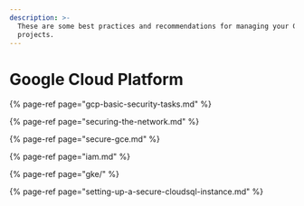 ```yaml
---
description: >-
  These are some best practices and recommendations for managing your GCP
  projects.
---
```


# Google Cloud Platform

{% page-ref page="gcp-basic-security-tasks.md" %}

{% page-ref page="securing-the-network.md" %}

{% page-ref page="secure-gce.md" %}

{% page-ref page="iam.md" %}

{% page-ref page="gke/" %}

{% page-ref page="setting-up-a-secure-cloudsql-instance.md" %}



